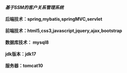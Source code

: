 *<b>基于SSM的客户关系管理系统</b>*
<br><br><b>后端技术：spring,mybatis,springMVC,servlet</b>
<br><br><b>前端技术：html5,css3,javascript,jquery,ajax,bootstrap</b>
<br><br><b>数据库技术： mysql8</b>
<br><br><b>jdk版本：jdk17</b>
<br><br><b>服务器：tomcat10</b>
